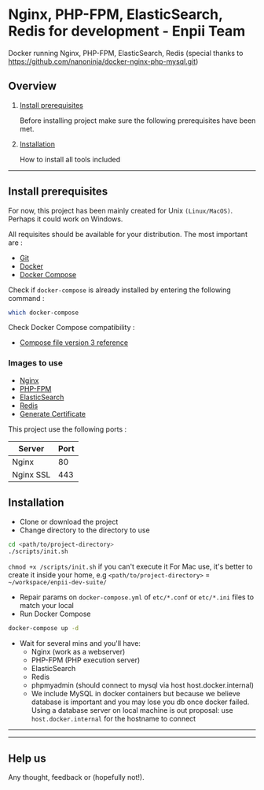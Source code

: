 # Nginx, PHP-FPM, ElasticSearch, Redis for development - Enpii Team

Docker running Nginx, PHP-FPM, ElasticSearch, Redis (special thanks to https://github.com/nanoninja/docker-nginx-php-mysql.git)

## Overview

1. [Install prerequisites](#install-prerequisites)

    Before installing project make sure the following prerequisites have been met.

2. [Installation](#installation)

    How to install all tools included


___

## Install prerequisites

For now, this project has been mainly created for Unix `(Linux/MacOS)`. Perhaps it could work on Windows.

All requisites should be available for your distribution. The most important are :

* [Git](https://git-scm.com/downloads)
* [Docker](https://docs.docker.com/engine/installation/)
* [Docker Compose](https://docs.docker.com/compose/install/)

Check if `docker-compose` is already installed by entering the following command : 

```sh
which docker-compose
```

Check Docker Compose compatibility :

* [Compose file version 3 reference](https://docs.docker.com/compose/compose-file/)


### Images to use

* [Nginx](https://hub.docker.com/_/nginx/)
* [PHP-FPM](https://hub.docker.com/r/nanoninja/php-fpm/)
* [ElasticSearch](https://docker.elastic.co/elasticsearch/elasticsearch)
* [Redis](https://hub.docker.com/_/redis/)
* [Generate Certificate](https://hub.docker.com/r/jacoelho/generate-certificate/)

This project use the following ports :

| Server     | Port |
|------------|------|
| Nginx      |   80 |
| Nginx SSL  |  443 |


## Installation
- Clone or download the project
- Change directory to the directory to use
```sh
cd <path/to/project-directory>
./scripts/init.sh
```
`chmod +x /scripts/init.sh` if you can't execute it
For Mac use, it's better to create it inside your home, e.g `<path/to/project-directory>` = `~/workspace/enpii-dev-suite/`
- Repair params on `docker-compose.yml` of `etc/*.conf` or `etc/*.ini` files to match your local
- Run Docker Compose
```sh
docker-compose up -d
```
- Wait for several mins and you'll have:
  - Nginx (work as a webserver)
  - PHP-FPM (PHP execution server)
  - ElasticSearch
  - Redis
  - phpmyadmin (should connect to mysql via host host.docker.internal)
  - We include MySQL in docker containers but because we believe database is important and you may lose you db once docker failed. Using a database server on local machine is out proposal: use `host.docker.internal` for the hostname to connect

___



___

## Help us

Any thought, feedback or (hopefully not!).